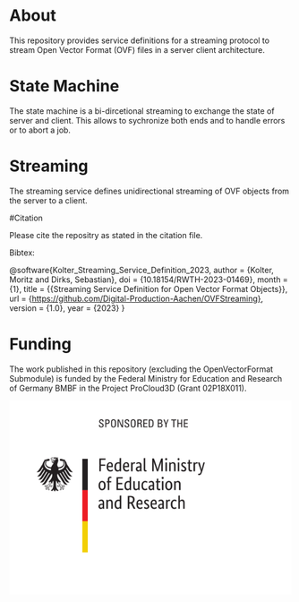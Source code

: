 # About

This repository provides service definitions for a streaming protocol to stream Open Vector Format (OVF) files in a server client architecture. 


# State Machine

The state machine is a bi-dircetional streaming to exchange the state of server and client. This allows to sychronize both ends and to handle errors or to abort a job.


# Streaming 

The streaming service defines unidirectional streaming of OVF objects from the server to a client.



#Citation

Please cite the repositry as stated in the citation file.


Bibtex:

@software{Kolter_Streaming_Service_Definition_2023,
author = {Kolter, Moritz and Dirks, Sebastian},
doi = {10.18154/RWTH-2023-01469},
month = {1},
title = {{Streaming Service Definition for Open Vector Format Objects}},
url = {https://github.com/Digital-Production-Aachen/OVFStreaming},
version = {1.0},
year = {2023}
}



# Funding

The work published in this repository (excluding the OpenVectorFormat Submodule) is funded by the Federal Ministry for Education and Research of Germany BMBF in the Project ProCloud3D (Grant 02P18X011).


![Funding](Resources/BMBF_gefoerdert_2017_en.svg)




